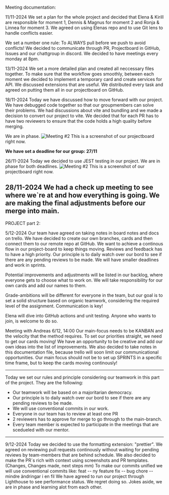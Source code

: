 Meeting documentation: 
 
11/11-2024
We set a plan for the whole project and decided that Elena & Kirill are responsible for moment 1, Dennis & Magnus for moment 2 and Ronja & Linnea for moment 3. We agreed on using Elenas repo and to use Git lens to handle conflicts easier. 

We set a number one rule: To ALWAYS pull before we push to avoid conflicts! We decided to communicate through PR, Projectboard in GitHub, Issues and our chattgroup in discord.
We decided to have meetings every monday at 8pm. 


13/11-2024
We set a more detailed plan and created all neccessary files together.
To make sure that the workflow goes smoothly, between each moment we decided to implement a temporary card and create services for API. 
We discussed extensions that are useful. 
We distributed every task and agreed on putting them all in our projectboard on GitHub.

18/11-2024
Today we have discussed how to move forward with our project. We have debugged code together so that our groupmembers can solve their problems. We had discussions about vite and bundling and we made a decision to convert our project to vite. We decided that for each PR has to have two reviewers to ensure that the code holds a high quality before merging. 

We are in phase. 
![Meeting #2](images/241118.png) This is a screenshot of our projectboard right now. 

**We have set a deadline for our group: 27/11**

26/11-2024
Today we decided to use JEST testing in our project. 
We are in phase for both deadlines.
![Meeting #2](images/241126.png) This is a screenshot of our projectboard right now.

28/11-2024
We had a check up meeting to see where we`re at and how everything is going. 
We are making the final adjustments before our merge into main. 
-------------------------------------------------------------------------------------------------------------------------------------------------------------------------
PROJECT part 2:

5/12-2024
Our team have agreed on taking notes in board notes and docs on trello.
We have decided to create our own branches, cards and then connect them to our remote repo at GitHub. 
We want to achieve a continous flow in our project-board to keep things moving. 
Reviews and feedback has to have a high priority. 
Our principle is to daily watch over our bord to see if there are any pending reviews to be made. 
We will have smaller deadlines and work in sprints.

Potential improvements and adjustments will be listed in our backlog, where everyone gets to choose what to work on. 
We will take responsibility for our own cards and add our names to them.

Grade-ambitions will be different for everyone in the team, but our goal is to set a solid structure based on organic teamwork, considering the required level of the assignment.
Communication is key!

Elena will dive into GitHub actions and unit testing. 
Anyone who wants to join, is welcome to do so. 

Meeting with Andreas 6/12, 14:00
Our main-focus needs to be KANBAN and the velocity that the method requires. 
To set our priorities straight, we need to get our cards moving!
We have an opportunity to be creative and add our own ideas into the list of improvements.
We also decided to take notes in this documentation file, because trello will soon limit our communicational opportunities. 
Our main focus should not be to set up SPRINTS in a specific time frame, but to keep the cards moving continously!

*********************************************
Today we set our rules and principle considering our teamwork in this part of the project. They are the following:
* Our teamwork will be based on a majoritarian democracy. 
* Our principle is to daily watch over our bord to see if there are any pending reviews to be made. 
* We will use conventional commits in our work.
* Everyone in our team has to review at least one PR 
* 2 reviewers has to approve for merge to go through to the main-branch.  
* Every team member is expected to participate in the meetings that are scedueled with our mentor. 
*********************************************

9/12-2024
Today we decided to use the formatting extension: "prettier". 
We agreed on reviewing pull requests continously without waiting for pending reviews by team-members that are behind schedule. 
We also decided to make the PR´s rich with context using screenshots and PR templates. (Changes, Changes made, next steps mm)
To make our commits unified we will use conventional commits like: 
feat -- ny feature
fix -- bug
chore -- mindre ändringar i en fil
We have agreed to run our project through Lighthouse to see performance status. We regret doing so. 
Jokes aside, we are in phase and learning alot from each other.



